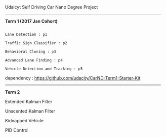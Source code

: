 Udaicyt Self Driving Car Nano Degree Project

---
**Term 1 (2017 Jan Cohort)**


```

Lane Detection : p1 

Traffic Sign Classifier : p2 

Behavioral Cloning : p3 

Advanced Lane Finding : p4 

Vehicle Detection and Tracking : p5 

```

dependency : https://github.com/udacity/CarND-Term1-Starter-Kit

---
**Term 2** 

Extended Kalman Filter

Unscented Kalman Filter 

Kidnapped Vehicle

PID Control
